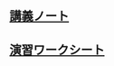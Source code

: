 ## [講義ノート](repeat2.md)

## [演習ワークシート](http://colab.research.google.com/github/ueharaLab/python7_repeat2/blob/main/repeat2.ipynb)